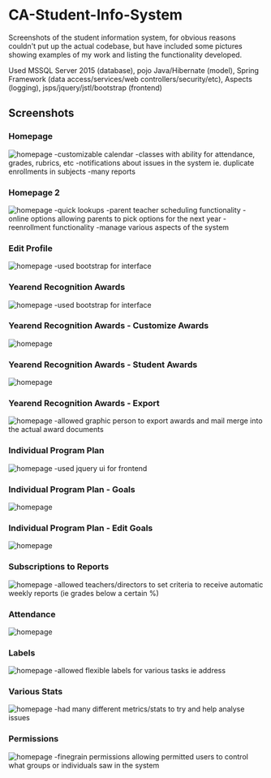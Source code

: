 # CA-Student-Info-System
Screenshots of the student information system, for obvious reasons couldn't put up the actual codebase, but have included some pictures showing examples of my work and listing the functionality developed.

Used MSSQL Server 2015 (database), pojo Java/Hibernate (model), Spring Framework (data access/services/web controllers/security/etc), Aspects (logging), jsps/jquery/jstl/bootstrap (frontend)

## Screenshots

### Homepage
![homepage](https://github.com/jaysait/CA-Student-Info-System/blob/master/homepage.png)
-customizable calendar
-classes with ability for attendance, grades, rubrics, etc
-notifications about issues in the system ie. duplicate enrollments in subjects
-many reports

### Homepage 2
![homepage](https://github.com/jaysait/CA-Student-Info-System/blob/master/homepage-2.png)
-quick lookups 
-parent teacher scheduling functionality
-online options allowing parents to pick options for the next year
-reenrollment functionality
-manage various aspects of the system

### Edit Profile
![homepage](https://github.com/jaysait/CA-Student-Info-System/blob/master/edit-profile.png)
-used bootstrap for interface

### Yearend Recognition Awards
![homepage](https://github.com/jaysait/CA-Student-Info-System/blob/master/yearend-recognition-awards.png)
-used bootstrap for interface

### Yearend Recognition Awards - Customize Awards
![homepage](https://github.com/jaysait/CA-Student-Info-System/blob/master/yearend-recognition-awards-custom.png)

### Yearend Recognition Awards - Student Awards
![homepage](https://github.com/jaysait/CA-Student-Info-System/blob/master/yearend-recognition-awards-student.png)

### Yearend Recognition Awards - Export
![homepage](https://github.com/jaysait/CA-Student-Info-System/blob/master/yearend-recognition-awards-export.png)
-allowed graphic person to export awards and mail merge into the actual award documents

### Individual Program Plan
![homepage](https://github.com/jaysait/CA-Student-Info-System/blob/master/Individual-program-plan-main.png)
-used jquery ui for frontend

### Individual Program Plan - Goals
![homepage](https://github.com/jaysait/CA-Student-Info-System/blob/master/Individual-program-plan-goals.png)

### Individual Program Plan - Edit Goals
![homepage](https://github.com/jaysait/CA-Student-Info-System/blob/master/Individual-program-plan-edit-goals.png)

### Subscriptions to Reports
![homepage](https://github.com/jaysait/CA-Student-Info-System/blob/master/subscriptions.png)
-allowed teachers/directors to set criteria to receive automatic weekly reports (ie grades below a certain %)

### Attendance
![homepage](https://github.com/jaysait/CA-Student-Info-System/blob/master/attendance.png)

### Labels
![homepage](https://github.com/jaysait/CA-Student-Info-System/blob/master/address-labels.png)
-allowed flexible labels for various tasks ie address

### Various Stats
![homepage](https://github.com/jaysait/CA-Student-Info-System/blob/master/login-stats.png)
-had many different metrics/stats to try and help analyse issues

### Permissions
![homepage](https://github.com/jaysait/CA-Student-Info-System/blob/master/permissions.png)
-finegrain permissions allowing permitted users to control what groups or individuals saw in the system






